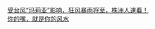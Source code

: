   
[受台风“玛莉亚”影响，狂风暴雨将至，株洲人速看！](http://www.dianyue.me/archives/916/8gmtxa0zu200axp8/)  
[你的嘴，就是你的风水](http://www.dianyue.me/archives/849/6pg66044fyxosn6c/)